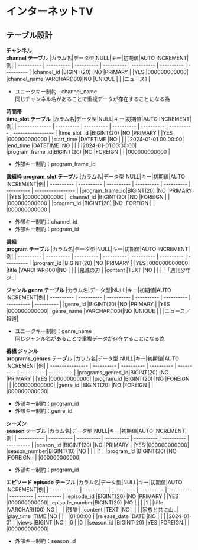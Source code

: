 # インターネットTV

## テーブル設計
**チャンネル**  
**channel テーブル**
|カラム名|データ型|NULL|キー|初期値|AUTO INCREMENT|例|
| ---------- | ---------- | ---------- | ---------- | ---------- | ---------- | ---------- |
|channel_id  |BIGINT(20)  |NO          |PRIMARY     |            |YES         |000000000000|
|channel_name|VARCHAR(100)|NO          |UNIQUE      |            |            |ニュース1    |
- ユニークキー制約：channel_name  
同じチャンネル名があることで重複データが存在することになる為

**時間帯**  
**time_slot テーブル**
|カラム名|データ型|NULL|キー|初期値|AUTO INCREMENT|例|
| -------------- | ---------- | ---------- | ---------- | ---------- | ---------- | ----------------- |
|time_slot_id    |BIGINT(20)  |NO          |PRIMARY     |            |YES         |000000000000       |
|start_time      |DATETIME    |NO          |            |            |            |2024-01-01 00:00:00|
|end_time        |DATETIME    |NO          |            |            |            |2024-01-01 00:30:00|
|program_frame_id|BIGINT(20)  |NO          |FOREIGN     |            |            |000000000000       |
- 外部キー制約：program_frame_id

**番組枠**
**program_slot テーブル**
|カラム名|データ型|NULL|キー|初期値|AUTO INCREMENT|例|
| ----------     | ---------- | ---------- | ---------- | ---------- | ---------- | ----------------- |
|program_frame_id|BIGINT(20)  |NO          |PRIMARY     |            |YES         |000000000000       |
|channel_id      |BIGINT(20)  |NO          |FOREIGN     |            |            |000000000000       |
|program_id      |BIGINT(20)  |NO          |FOREIGN     |            |            |000000000000       |
- 外部キー制約：channel_id
- 外部キー制約：program_id

**番組**  
**program テーブル**
|カラム名|データ型|NULL|キー|初期値|AUTO INCREMENT|例|
| ---------- | ---------- | ---------- | ---------- | ---------- | ---------- | ---------- |
|program_id  |BIGINT(20)  |NO          |PRIMARY     |            |YES         |000000000000|
|title       |VARCHAR(100)|NO          |            |            |            |鬼滅の刃     |
|content     |TEXT        |NO          |            |            |            |「週刊少年ジ..|

**ジャンル**
**genre テーブル**
|カラム名|データ型|NULL|キー|初期値|AUTO INCREMENT|例|
| ---------- | ---------- | ---------- | ---------- | ---------- | ---------- | ---------- |
|genre_id    |BIGINT(20)  |NO          |PRIMARY     |            |YES         |000000000000|
|genre_name  |VARCHAR(100)|NO          |UNIQUE      |            |            |ニュース／報道|
- ユニークキー制約：genre_name  
同じジャンル名があることで重複データが存在することになる為

**番組 ジャンル**  
**programs_genres テーブル**
|カラム名|データ型|NULL|キー|初期値|AUTO INCREMENT|例|
| ---------------- | ---------- | ---------- | ---------- | ---------- | ---------- | ---------- |
|programs_genres_id|BIGINT(20)  |NO          |PRIMARY     |            |YES         |000000000000|
|program_id        |BIGINT(20)  |NO          |FOREIGN     |            |            |000000000000|
|genre_id          |BIGINT(20)  |NO          |FOREIGN     |            |            |000000000000|
- 外部キー制約：program_id
- 外部キー制約：genre_id

**シーズン**  
**season テーブル**
|カラム名|データ型|NULL|キー|初期値|AUTO INCREMENT|例|
| ----------- | ---------- | ---------- | ---------- | ---------- | ---------- | ---------- |
|season_id    |BIGINT(20)  |NO          |PRIMARY     |            |YES         |000000000000|
|season_number|BIGINT(10)  |NO          |            |            |            |1           |
|program_id   |BIGINT(20)  |NO          |FOREIGN     |            |            |000000000000|
- 外部キー制約：program_id

**エピソード**
**episode テーブル**
|カラム名|データ型|NULL|キー|初期値|AUTO INCREMENT|例|
| ------------ | ---------- | ---------- | ---------- | ---------- | ---------- | ---------- |
|episode_id    |BIGINT(20)  |NO          |PRIMARY     |            |YES         |000000000000|
|episode_number|BIGINT(20)  |NO          |            |            |            |1           |
|title         |VARCHAR(100)|NO          |            |            |            |残酷        |
|content       |TEXT        |NO          |            |            |            |家族と共に山..|
|play_time     |TIME        |NO          |            |            |            |01:00:00    |
|release_date  |DATE        |NO          |            |            |            |2024-01-01  |
|views         |BIGINT      |NO          |            |0           |            |0           |
|season_id     |BIGINT(20)  |YES         |FOREIGN     |            |            |000000000000|
- 外部キー制約：season_id
